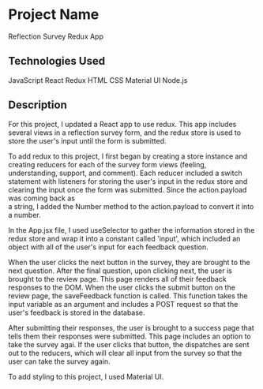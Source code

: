 # Project Name

Reflection Survey Redux App

## Technologies Used

JavaScript
React
Redux
HTML
CSS
Material UI
Node.js

## Description

For this project, I updated a React app to use redux. This app includes several views in a reflection survey form, and the redux store is used to store the user's input until the form is submitted. 

To add redux to this project, I first began by creating a store instance and creating reducers for each of the survey form views (feeling, understanding, support, and comment). 
Each reducer included a  switch statement with listeners for storing the user's input in the redux store and clearing the input once the form was submitted. Since the action.payload was coming back as  
a string, I added the Number method to the action.payload to convert it into a number.


In the App.jsx file, I used useSelector to gather the information stored in the redux store and wrap it into a constant called 'input', which included an object with all of the user's input for each feedback question.

When the user clicks the next button in the survey, they are brought to the next question. After the final question, upon clicking next, the user is brought to the review page. This page renders all of their
feedback responses to the DOM. When the user clicks the submit button on the review page, the saveFeedback function is called. This function takes the input variable as an argument and includes a POST request so 
that the user's feedback is stored in the database. 

After submitting their responses, the user is brought to a success page that tells them their responses were submitted. This page includes an option to take the survey agai. If the user clicks that button, the 
dispatches are sent out to the reducers, which will clear all input from the survey so that the user can take the survey again.

To add styling to this project, I used Material UI.





